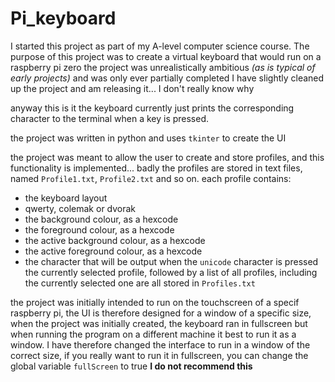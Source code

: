 # Pi_keyboard
I started this project as part of my A-level computer science course. The purpose of this project was to create a virtual keyboard that would run on a raspberry pi zero
the project was unrealistically ambitious *(as is typical of early projects)* and was only ever partially completed
I have slightly cleaned up the project and am releasing  it... I don't really know why

anyway this is it
the keyboard currently just prints the corresponding character to the terminal when a key is pressed.

the project was written in python and uses `tkinter` to create the UI

the project was meant to allow the user to create and store profiles, and this functionality is implemented... badly
the profiles are stored in text files, named `Profile1.txt`, `Profile2.txt` and so on. each profile contains:
* the keyboard layout 
 * qwerty, colemak or dvorak
* the background colour, as a hexcode
* the foreground colour, as a hexcode
* the active background colour, as a hexcode
* the active foreground colour, as a hexcode
* the character that will be output when the `unicode` character is pressed
the currently selected profile, followed by a list of all profiles, including the currently selected one are all stored in `Profiles.txt`

the project was initially intended to run on the touchscreen of a specif raspberry pi, the UI is therefore designed for a window of a specific size, when the project was initially created, the keyboard ran in fullscreen but when running the program on a different machine it best to run it as a window. I have therefore changed the interface to run in a window of the correct size, if you really want to run it in fullscreen, you can change the global variable `fullScreen` to true **I do not recommend this**
